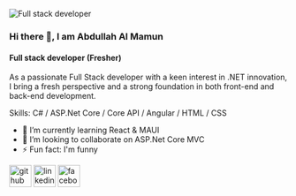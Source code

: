 ![Full stack developer](https://media.licdn.com/dms/image/v2/D5616AQG8pE4Lqf8K5A/profile-displaybackgroundimage-shrink_350_1400/profile-displaybackgroundimage-shrink_350_1400/0/1725342159380?e=1733356800&v=beta&t=gyNKenVk5qC9TOvgE0iEJ0zBe7LylFQrWcG7Yp-kD18)

### Hi there 👋, I am Abdullah Al Mamun
#### Full stack developer (Fresher)


As a passionate Full Stack developer with a keen interest in .NET 
innovation, I bring a fresh perspective and a strong foundation in 
both front-end and back-end development. 

Skills: C# / ASP.Net Core / Core API / Angular / HTML / CSS

- 🌱 I’m currently learning React & MAUI 
- 👯 I’m looking to collaborate on ASP.Net Core MVC 
- ⚡ Fun fact: I'm funny 


[<img src='https://cdn.jsdelivr.net/npm/simple-icons@3.0.1/icons/github.svg' alt='github' height='40'>](https://github.com/https://github.com/mamundotnet)  [<img src='https://cdn.jsdelivr.net/npm/simple-icons@3.0.1/icons/linkedin.svg' alt='linkedin' height='40'>](https://www.linkedin.com/in/https://www.linkedin.com/in/mamundotnet/)  [<img src='https://cdn.jsdelivr.net/npm/simple-icons@3.0.1/icons/facebook.svg' alt='facebook' height='40'>](https://www.facebook.com/https://www.facebook.com/al.mamun.75054)  

 

